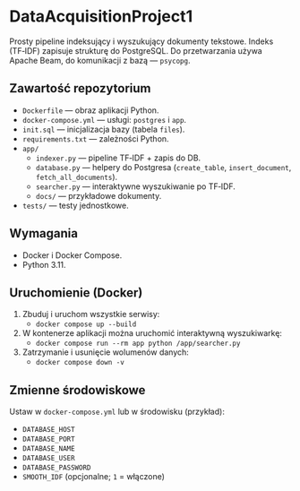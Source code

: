 # DataAcquisitionProject1

Prosty pipeline indeksujący i wyszukujący dokumenty tekstowe. Indeks (TF‑IDF) zapisuje strukturę do PostgreSQL. Do przetwarzania używa Apache Beam, do komunikacji z bazą — `psycopg`.

## Zawartość repozytorium
- `Dockerfile` — obraz aplikacji Python.
- `docker-compose.yml` — usługi: `postgres` i `app`.
- `init.sql` — inicjalizacja bazy (tabela `files`).
- `requirements.txt` — zależności Python.
- `app/`
  - `indexer.py` — pipeline TF‑IDF + zapis do DB.
  - `database.py` — helpery do Postgresa (`create_table`, `insert_document`, `fetch_all_documents`).
  - `searcher.py` — interaktywne wyszukiwanie po TF‑IDF.
  - `docs/` — przykładowe dokumenty.
- `tests/` — testy jednostkowe.

## Wymagania
- Docker i Docker Compose.
- Python 3.11.

## Uruchomienie (Docker)
1. Zbuduj i uruchom wszystkie serwisy:
   - `docker compose up --build`
2. W kontenerze aplikacji można uruchomić interaktywną wyszukiwarkę:
   - `docker compose run --rm app python /app/searcher.py`
3. Zatrzymanie i usunięcie wolumenów danych:
   - `docker compose down -v`

## Zmienne środowiskowe
Ustaw w `docker-compose.yml` lub w środowisku (przykład):
- `DATABASE_HOST`
- `DATABASE_PORT`
- `DATABASE_NAME`
- `DATABASE_USER`
- `DATABASE_PASSWORD`
- `SMOOTH_IDF` (opcjonalne; `1` = włączone)

